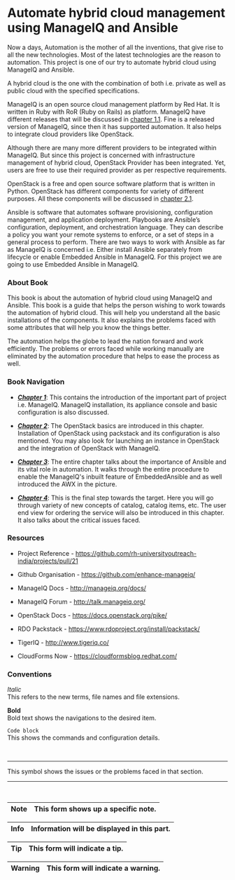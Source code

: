 # Automate hybrid cloud management using ManageIQ and Ansible

Now a days, Automation is the mother of all the inventions, that give
rise to all the new technologies. Most of the latest technologies are
the reason to automation. This project is one of our try to automate
hybrid cloud using ManageIQ and Ansible.

A hybrid cloud is the one with the combination of both i.e. private as
well as public cloud with the specified specifications.

ManageIQ is an open source cloud management platform by Red Hat. It is
written in Ruby with RoR (Ruby on Rails) as platform. ManageIQ have
different releases that will be discussed in [chapter
1.1](chapter1/intro_to_MIQ.md). Fine is a released version of ManageIQ,
since then it has supported automation. It also helps to integrate cloud
providers like OpenStack.

Although there are many more different providers to be integrated within
ManageIQ. But since this project is concerned with infrastructure
management of hybrid cloud, OpenStack Provider has been integrated. Yet,
users are free to use their required provider as per respective
requirements.

OpenStack is a free and open source software platform that is written in
Python. OpenStack has different components for variety of different
purposes. All these components will be discussed in [chapter
2.1](chapter2/openstack_info.md).

Ansible is software that automates software provisioning, configuration
management, and application deployment. Playbooks are Ansible’s
configuration, deployment, and orchestration language. They can describe
a policy you want your remote systems to enforce, or a set of steps in a
general process to perform. There are two ways to work with Ansible as
far as ManageIQ is concerned i.e. Either install Ansible separately from
lifecycle or enable Embedded Ansible in ManageIQ. For this project we
are going to use Embedded Ansible in ManageIQ.

### About Book

This book is about the automation of hybrid cloud using ManageIQ and
Ansible. This book is a guide that helps the person wishing
to work towards the automation of hybrid cloud. This will help you
understand all the basic installations of the components. It also
explains the problems faced with some attributes that will help you know
the things better.

The automation helps the globe to lead the nation forward and work
efficiently. The problems or errors faced while working manually are
eliminated by the automation procedure that helps to ease the process as
well.

### Book Navigation

- [**_Chapter 1_**](chapter1/README.md): This contains the introduction
  of the important part of project i.e. ManageIQ. ManageIQ installation,
its appliance console and basic configuration is also discussed.

- [**_Chapter 2_**](chapter2/README.md): The OpenStack basics are
  introduced in this chapter. Installation of OpenStack using packstack
and its configuration is also mentioned. You may also look for launching
an instance in OpenStack and the integration of OpenStack with ManageIQ.

- [**_Chapter 3_**](chapter_3/README.md): The entire chapter talks about the importance of Ansible and its vital role in automation. It walks through the entire procedure to enable the ManageIQ's inbuilt feature of EmbeddedAnsible and as well introduced the AWX in the picture.

- [**_Chapter 4_**](chapter_4/README.md): This is the final step towards the target. Here you will go through variety of new concepts of catalog, catalog items, etc. The user end view for ordering the service will also be introduced in this chapter. It also talks about the critical issues faced.

### Resources

- Project Reference -
  https://github.com/rh-universityoutreach-india/projects/pull/21

- Github Organisation - https://github.com/enhance-manageiq/

- ManageIQ Docs - http://manageiq.org/docs/

- ManageIQ Forum - http://talk.manageiq.org/

- OpenStack Docs - https://docs.openstack.org/pike/

- RDO Packstack - https://www.rdoproject.org/install/packstack/

- TigerIQ - http://www.tigeriq.co/

- CloudForms Now - https://cloudformsblog.redhat.com/

### Conventions

_Italic_ <br> This refers to the new terms, file names and  file
extensions.

**Bold** <br> Bold text shows the navigations to the desired item.

`Code block` <br> This shows the commands and configuration details.

<br>

---
This symbol shows the issues or the problems faced in that section.

---
<br>

| Note | This form shows up a specific note.|
|------|:------|

| Info | Information will be displayed in this part.|
|------|:------|

| Tip | This form will indicate a tip.|
|------|:------|

| Warning | This form will indicate a warning.|
|------|:------|
